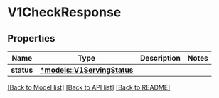 # V1CheckResponse

## Properties
Name | Type | Description | Notes
------------ | ------------- | ------------- | -------------
**status** | [***models::V1ServingStatus**](v1ServingStatus.md) |  | 

[[Back to Model list]](../README.md#documentation-for-models) [[Back to API list]](../README.md#documentation-for-api-endpoints) [[Back to README]](../README.md)


